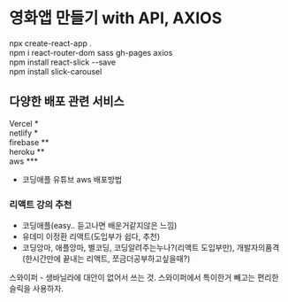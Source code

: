 # 영화앱 만들기 with API, AXIOS  

npx create-react-app .  
npm i react-router-dom sass gh-pages axios  
npm install react-slick --save  
npm install slick-carousel  
  
## 다양한 배포 관련 서비스  
Vercel *  
netlify *  
firebase **  
heroku **  
aws ***  
  
+ 코딩애플 유튜브 aws 배포방법    


  
### 리액트 강의 추천  
+ 코딩애플(easy.. 듣고나면 배운거같지않은 느낌)  
+ 유데미 이정환 리액트(도입부가 쉽다, 추천)  
+ 코딩앙마, 애플앙마, 별코딩, 코딩알려주는누나?(리액트 도입부만), 개발자의품격(한시간만에 끝내는 리액트, 쪼금더공부하고싶을때?)  

스와이퍼 - 생바닐라에 대안이 없어서 쓰는 것. 스와이퍼에서 특이한거 빼고는 편리한 슬릭을 사용하자. 